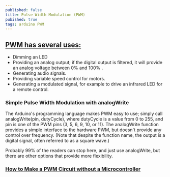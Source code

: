 ```yaml
---
published: false
title: Pulse Width Modulation (PWM)
pubished: true
tags: arduino PWM
---
```

## [PWM has several uses:](https://www.arduino.cc/en/Tutorial/SecretsOfArduinoPWM)

- Dimming an LED
- Providing an analog output; if the digital output is filtered, it will provide an analog voltage between 0% and 100% .
- Generating audio signals.
- Providing variable speed control for motors.
- Generating a modulated signal, for example to drive an infrared LED for a remote control. 

### Simple Pulse Width Modulation with analogWrite

The Arduino's programming language makes PWM easy to use; simply call analogWrite(pin, dutyCycle), where dutyCycle is a value from 0 to 255, and pin is one of the PWM pins (3, 5, 6, 9, 10, or 11). The analogWrite function provides a simple interface to the hardware PWM, but doesn't provide any control over frequency. (Note that despite the function name, the output is a digital signal, often referred to as a square wave.) 

Probably 99% of the readers can stop here, and just use analogWrite, but there are other options that provide more flexibility. 

### [How to Make a PWM Circuit without a Microcontroller](https://www.robotroom.com/PWM.html)